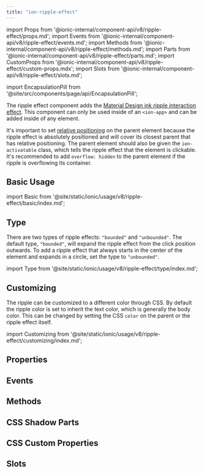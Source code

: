```yaml
---
title: "ion-ripple-effect"
---
```


import Props from '@ionic-internal/component-api/v8/ripple-effect/props.md';
import Events from '@ionic-internal/component-api/v8/ripple-effect/events.md';
import Methods from '@ionic-internal/component-api/v8/ripple-effect/methods.md';
import Parts from '@ionic-internal/component-api/v8/ripple-effect/parts.md';
import CustomProps from '@ionic-internal/component-api/v8/ripple-effect/custom-props.mdx';
import Slots from '@ionic-internal/component-api/v8/ripple-effect/slots.md';

import EncapsulationPill from '@site/src/components/page/api/EncapsulationPill';

<head>
  <title>ion-ripple-effect: Ripple Effect Component for Ionic Apps</title>
  <meta name="description" content="The ripple effect button component adds the Material Design ink ripple interaction effect. It can only be used in an ion-app and can be added to any component." />
</head>

<EncapsulationPill type="shadow" />

The ripple effect component adds the [Material Design ink ripple interaction effect](https://material.io/develop/web/supporting/ripple). This component can only be used inside of an `<ion-app>` and can be added inside of any element.

It's important to set [relative positioning](https://developer.mozilla.org/en-US/docs/Web/CSS/position) on the parent element because the ripple effect is absolutely positioned and will cover its closest parent that has relative positioning. The parent element should also be given the `ion-activatable` class, which tells the ripple effect that the element is clickable. It's recommended to add `overflow: hidden` to the parent element if the ripple is overflowing its container.

## Basic Usage

import Basic from '@site/static/ionic/usage/v8/ripple-effect/basic/index.md';

<Basic />

## Type

There are two types of ripple effects: `"bounded"` and `"unbounded"`. The default type, `"bounded"`, will expand the ripple effect from the click position outwards. To add a ripple effect that always starts in the center of the element and expands in a circle, set the type to `"unbounded"`.

import Type from '@site/static/ionic/usage/v8/ripple-effect/type/index.md';

<Type />

## Customizing

The ripple can be customized to a different color through CSS. By default the ripple color is set to inherit the text color, which is generally the body color. This can be changed by setting the CSS `color` on the parent or the ripple effect itself.

import Customizing from '@site/static/ionic/usage/v8/ripple-effect/customizing/index.md';

<Customizing />

## Properties

<Props />

## Events

<Events />

## Methods

<Methods />

## CSS Shadow Parts

<Parts />

## CSS Custom Properties

<CustomProps />

## Slots

<Slots />
